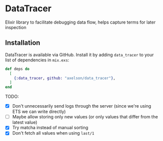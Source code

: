 # DataTracer

Elixir library to facilitate debugging data flow, helps capture terms for later inspection

## Installation

DataTracer is available via GitHub. Install it by adding `data_tracer` to your
list of dependencies in `mix.exs`:

```elixir
def deps do
  [
    {:data_tracer, github: "axelson/data_tracer"},
  ]
end
```

TODO:
- [x] Don't unnecessarily send logs through the server (since we're using ETS we can write directly)
- [ ] Maybe allow storing only new values (or only values that differ from the latest value)
- [x] Try matcha instead of manual sorting
- [x] Don't fetch all values when using `last/1`
